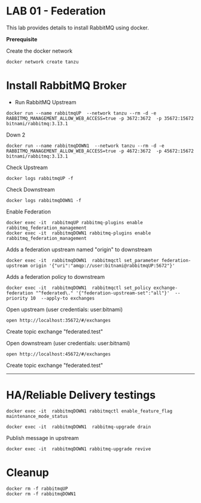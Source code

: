# LAB 01 - Federation

This lab provides details to install RabbitMQ using docker.

**Prerequisite**

Create the docker network

```shell
docker network create tanzu
```

#  Install RabbitMQ Broker

- Run RabbitMQ Upstream
```shell
docker run --name rabbitmqUP  --network tanzu --rm -d -e RABBITMQ_MANAGEMENT_ALLOW_WEB_ACCESS=true -p 3672:3672  -p 35672:15672  bitnami/rabbitmq:3.13.1 
```

Down 2
```shell
docker run --name rabbitmqDOWN1  --network tanzu --rm -d -e RABBITMQ_MANAGEMENT_ALLOW_WEB_ACCESS=true -p 4672:3672  -p 45672:15672  bitnami/rabbitmq:3.13.1 
```

Check Upstream
```shell
docker logs rabbitmqUP -f
```

Check Downstream
```shell
docker logs rabbitmqDOWN1 -f
```


Enable Federation

```shell
docker exec -it  rabbitmqUP rabbitmq-plugins enable rabbitmq_federation_management
docker exec -it  rabbitmqDOWN1 rabbitmq-plugins enable rabbitmq_federation_management
```

Adds a federation upstream named "origin" to downstream
```shell
docker exec -it  rabbitmqDOWN1  rabbitmqctl set_parameter federation-upstream origin '{"uri":"amqp://user:bitnami@rabbitmqUP:5672"}'
```


Adds a federation policy to downstream
```shell
docker exec -it  rabbitmqDOWN1  rabbitmqctl set_policy exchange-federation "^federated\." '{"federation-upstream-set":"all"}'  --priority 10  --apply-to exchanges
```

Open upstream (user credentials: user:bitnami)

```shell
open http://localhost:35672/#/exchanges
```

Create topic exchange "federated.test"


Open downstream (user credentials: user:bitnami)
```shell
open http://localhost:45672/#/exchanges
```

Create topic exchange "federated.test"


-----------------------------------------------------------
# HA/Reliable Delivery testings

```shell
docker exec -it  rabbitmqDOWN1 rabbitmqctl enable_feature_flag maintenance_mode_status
```

```shell
docker exec -it  rabbitmqDOWN1  rabbitmq-upgrade drain
```

Publish message in upstream

```shell
docker exec -it  rabbitmqDOWN1 rabbitmq-upgrade revive
```

# Cleanup


```shell
docker rm -f rabbitmqUP
docker rm -f rabbitmqDOWN1
```